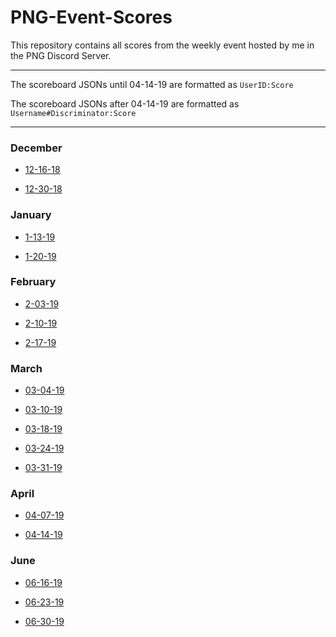 # PNG-Event-Scores

This repository contains all scores from the weekly event hosted by me in the PNG Discord Server.

---

The scoreboard JSONs until 04-14-19 are formatted as `UserID:Score` 

The scoreboard JSONs after 04-14-19 are formatted as `Username#Discriminator:Score`

---

### December 

- [12-16-18](https://github.com/Jric0/PNG-Event-Scores/blob/master/December/12-16-18.json)

- [12-30-18](https://github.com/Jric0/PNG-Event-Scores/blob/master/December/12-30-18.json)

### January

- [1-13-19](https://github.com/Jric0/PNG-Event-Scores/blob/master/January/1-13-19.json)

- [1-20-19](https://github.com/Jric0/PNG-Event-Scores/blob/master/January/1-20-19.json)

### February

- [2-03-19](https://github.com/Jric0/PNG-Event-Scores/blob/master/February/2-03-19.json)

- [2-10-19](https://github.com/Jric0/PNG-Event-Scores/blob/master/February/2-10-19.json)

- [2-17-19](https://github.com/Jric0/PNG-Event-Scores/blob/master/February/2-17-19.json)

### March

- [03-04-19](https://github.com/Jric0/PNG-Event-Scores/blob/master/March/03-04-19.json)

- [03-10-19](https://github.com/Jric0/PNG-Event-Scores/blob/master/March/03-10-19.json)

- [03-18-19](https://github.com/Jric0/PNG-Event-Scores/blob/master/March/03-18-19.json)

- [03-24-19](https://github.com/Jric0/PNG-Event-Scores/blob/master/March/03-24-19.json)

- [03-31-19](https://github.com/Jric0/PNG-Event-Scores/blob/master/March/03-31-19.json)

### April

- [04-07-19](https://github.com/Jric0/PNG-Event-Scores/blob/master/April/04-07-19.json)

- [04-14-19](https://github.com/Jric0/PNG-Event-Scores/blob/master/April/04-14-19.json)

### June

- [06-16-19](https://github.com/Jric0/PNG-Event-Scores/blob/master/June/06-16-19.json)

- [06-23-19](https://github.com/Jric0/PNG-Event-Scores/blob/master/June/06-23-19.json)

- [06-30-19](https://github.com/Jric0/PNG-Event-Scores/blob/master/June/6-30-19.json)

